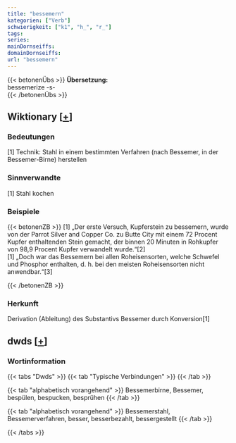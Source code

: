 ```yaml
---
title: "bessemern"
kategorien: ["Verb"]
schwierigkeit: ["k1", "h_", "r_"]
tags:
series:
mainDornseiffs:
domainDornseiffs:
url: "bessemern"
---
```


{{< betonenÜbs >}}
**Übersetzung:**  
bessemerize -s-  
{{< /betonenÜbs >}}

## Wiktionary [[+](https://de.wiktionary.org/wiki/bessemern)]

### Bedeutungen
[1] Technik: Stahl in einem bestimmten Verfahren (nach Bessemer, in der Bessemer-Birne) herstellen  

### Sinnverwandte
[1] Stahl kochen  

### Beispiele
{{< betonenZB >}}
[1] „Der erste Versuch, Kupferstein zu bessemern, wurde von der Parrot Silver and Copper Co. zu Butte City mit einem 72 Procent Kupfer enthaltenden Stein gemacht, der binnen 20 Minuten in Rohkupfer von 98,9 Procent Kupfer verwandelt wurde.“[2]  
[1] „Doch war das Bessemern bei allen Roheisensorten, welche Schwefel und Phosphor enthalten, d. h. bei den meisten Roheisensorten nicht anwendbar.“[3]  

{{< /betonenZB >}}
### Herkunft
Derivation (Ableitung) des Substantivs Bessemer durch Konversion[1]  



## dwds [[+](https://www.dwds.de/wb/bessemern)]

### Wortinformation
{{< tabs "Dwds" >}}
{{< tab "Typische Verbindungen" >}}
{{< /tab >}}

{{< tab "alphabetisch vorangehend" >}}
Bessemerbirne, Bessemer, bespülen, bespucken, besprühen
{{< /tab >}}

{{< tab "alphabetisch vorangehend" >}}
Bessemerstahl, Bessemerverfahren, besser, besserbezahlt, bessergestellt
{{< /tab >}}

{{< /tabs >}}

